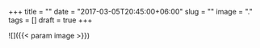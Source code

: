 +++
title = ""
date = "2017-03-05T20:45:00+06:00"
slug = ""
image = "."
tags = []
draft = true
+++

![]({{< param image >}})
<!--more-->

